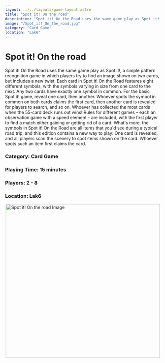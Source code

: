 ```yaml
---
layout: ../../layouts/game-layout.astro
title: "Spot it! On the road"
description: "Spot it! On the Road uses the same game play as Spot it!, a simple pattern recognition game in which players try to find an image shown on two cards, but includes a new twist."
image: "/Spot_it!_On_the_road.jpg"
category: "Card Game"
location: "Lak6"
---
```

# Spot it! On the road

Spot it! On the Road uses the same game play as Spot it!, a simple pattern recognition game in which players try to find an image shown on two cards, but includes a new twist.  Each card in Spot it! On the Road features eight different symbols, with the symbols varying in size from one card to the next. Any two cards have exactly one symbol in common. For the basic Spot it! game, reveal one card, then another. Whoever spots the symbol in common on both cards claims the first card, then another card is revealed for players to search, and so on. Whoever has collected the most cards when the 55-card deck runs out wins!  Rules for different games &ndash; each an observation game with a speed element &ndash; are included, with the first player to find a match either gaining or getting rid of a card.  What's more, the symbols in Spot it! On the Road are all items that you'd see during a typical road trip, and this edition contains a new way to play: One card is revealed, and all players scan the scenery to spot items shown on the card. Whoever spots such an item first claims the card.  

### Category: Card Game

### Playing Time: 15 minutes

### Players: 2 - 8

### Location: Lak6

<img src="/Spot_it!_On_the_road.jpg" alt="Spot it! On the road Image" width="500" style="display: block; margin: 0 auto">

